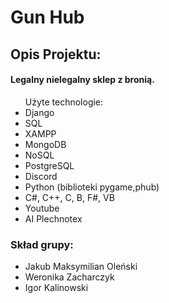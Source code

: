 <h1>Gun Hub</h1>
<h2>Opis Projektu:</h2>

<h4>Legalny nielegalny sklep z bronią.</h4>
<ul>
Użyte technologie:
    <lr>
      <li>Django</li>
      <li>SQL</li>
      <li>XAMPP</li>
      <li>MongoDB</li>
      <li>NoSQL</li>
      <li>PostgreSQL</li>
      <li>Discord</li>
      <li>Python (biblioteki pygame,phub)</li>
      <li>C#, C++, C, B, F#, VB</li>
      <li>Youtube</li>
      <li>AI Plechnotex</li>
  </lr>
</ul>
  
<h3>Skład grupy:</h3>
<ul>
  <lr>
      <li>Jakub Maksymilian Oleński</li>
      <li>Weronika Zacharczyk</li>
      <li>Igor Kalinowski</li>
  </lr>
</ul>
